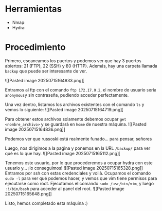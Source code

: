 # Herramientas
- Nmap
- Hydra
# Procedimiento
Primero, escaneamos los puertos y podemos ver que hay 3 puertos abiertos: 21 (FTP), 22 (SSH) y 80 (HTTP). Además, hay una carpeta llamada `backup` que puede ser interesante de ver. 

![[Pasted image 20250715164933.png]]

Entramos al ftp con el comando `ftp 172.17.0.2`, el nombre de usuario sería `anonymous`y sin contraseña, pudiendo acceder perfectamente. 

Una vez dentro, listamos los archivos existentes con el comando `ls` y vemos lo siguiente:
![[Pasted image 20250715164719.png]]

Para obtener estos archivos solamente debemos ocupar `get <nombre_archivo>` y se guardará en `home` de nuestra máquina.
![[Pasted image 20250715164836.png]]

Podemos ver que russoski está realmente funado... para pensar, señores

Luego, nos dirigimos a la paǵina y ponemos en la URL `/backup/` para ver qué es lo que hay. 
![[Pasted image 20250715165112.png]]

Tenemos este usuario, por lo que procederemos a ocupar hydra con este usuario y... ¡lo conseguimos!
![[Pasted image 20250715165328.png]]
Entramos por ssh con estas credenciales y voilà. Ocupamos el comando `sudo -l` para ver qué podemos hacer, y vemos que vim tiene permisos para ejecutarse como root. Ejecutamos el comando `sudo /usr/bin/vim`, y luego `:!/bin/bash` para acceder al panel del root.
![[Pasted image 20250715165648.png]]

Listo, hemos completado esta máquina :)